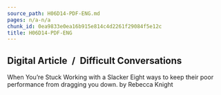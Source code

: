 ```yaml
---
source_path: H06D14-PDF-ENG.md
pages: n/a-n/a
chunk_id: 0ea9833e0ea16b915e814c4d2261f29084f5e12c
title: H06D14-PDF-ENG
---
```

## Digital Article / Difficult Conversations

When You’re Stuck Working with a Slacker Eight ways to keep their poor performance from dragging you down. by Rebecca Knight
